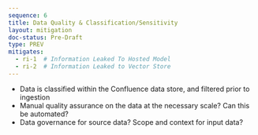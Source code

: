```yaml
---
sequence: 6
title: Data Quality & Classification/Sensitivity
layout: mitigation
doc-status: Pre-Draft
type: PREV
mitigates:
  - ri-1  # Information Leaked To Hosted Model
  - ri-2  # Information Leaked to Vector Store
---
```


- Data is classified within the Confluence data store, and filtered prior to ingestion
- Manual quality assurance on the data at the necessary scale? Can this be automated?
- Data governance for source data? Scope and context for input data?



